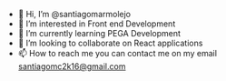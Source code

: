 - 👋 Hi, I’m @santiagomarmolejo
- 👀 I’m interested in Front end Development
- 🌱 I’m currently learning PEGA Development
- 💞️ I’m looking to collaborate on React applications
- 📫 How to reach me you can contact me on my email santiagomc2k16@gmail.com

<!---
santiagomarmolejo/santiagomarmolejo is a ✨ special ✨ repository because its `README.md` (this file) appears on your GitHub profile.
You can click the Preview link to take a look at your changes.
--->
